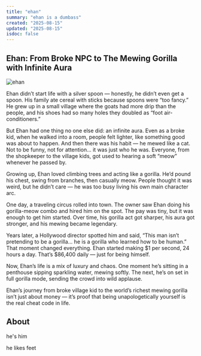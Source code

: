 ```yaml
---
title: "ehan"
summary: "ehan is a dumbass"
created: "2025-08-15"
updated: "2025-08-15"
isdoc: false
---
```


## Ehan: From Broke NPC to The Mewing Gorilla with Infinite Aura

![ehan](/content/ehan/ehan.png)

Ehan didn’t start life with a silver spoon — honestly, he didn’t even get a spoon. His family ate cereal with sticks because spoons were “too fancy.” He grew up in a small village where the goats had more drip than the people, and his shoes had so many holes they doubled as “foot air-conditioners.”

But Ehan had one thing no one else did: an infinite aura. Even as a broke kid, when he walked into a room, people felt lighter, like something good was about to happen. And then there was his habit — he mewed like a cat. Not to be funny, not for attention… it was just who he was. Everyone, from the shopkeeper to the village kids, got used to hearing a soft “meow” whenever he passed by.

Growing up, Ehan loved climbing trees and acting like a gorilla. He’d pound his chest, swing from branches, then casually meow. People thought it was weird, but he didn’t care — he was too busy living his own main character arc.

One day, a traveling circus rolled into town. The owner saw Ehan doing his gorilla-meow combo and hired him on the spot. The pay was tiny, but it was enough to get him started. Over time, his gorilla act got sharper, his aura got stronger, and his mewing became legendary.

Years later, a Hollywood director spotted him and said, “This man isn’t pretending to be a gorilla… he is a gorilla who learned how to be human.” That moment changed everything. Ehan started making $1 per second, 24 hours a day. That’s $86,400 daily — just for being himself.

Now, Ehan’s life is a mix of luxury and chaos. One moment he’s sitting in a penthouse sipping sparkling water, mewing softly. The next, he’s on set in full gorilla mode, sending the crowd into wild applause.

Ehan’s journey from broke village kid to the world’s richest mewing gorilla isn’t just about money — it’s proof that being unapologetically yourself is the real cheat code in life.

## About

he's him

he likes feet

